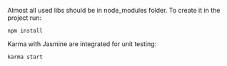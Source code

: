 Almost all used libs should be in node_modules folder.
To create it in the project run:

    npm install 
   
Karma with Jasmine are integrated for unit testing:
    
    karma start